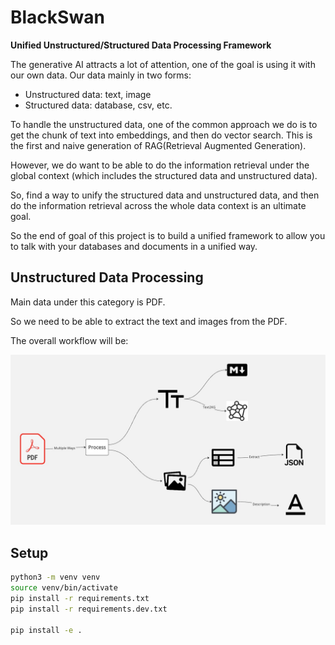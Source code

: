 # BlackSwan 
**Unified Unstructured/Structured Data Processing Framework**

The generative AI attracts a lot of attention, one of the goal is using it with our own data.
Our data mainly in two forms:

- Unstructured data: text, image
- Structured data: database, csv, etc.

To handle the unstructured data, one of the common approach we do is to get the chunk of text into embeddings, and then
do vector search.
This is the first and naive generation of RAG(Retrieval Augmented Generation).

However, we do want to be able to do the information retrieval under the global context (which includes the structured
data and unstructured data).

So, find a way to unify the structured data and unstructured data, and then do the information retrieval across the
whole data context is an ultimate goal.

So the end of goal of this project is to build a unified framework to allow you to talk with your databases and
documents in a unified way.

## Unstructured Data Processing

Main data under this category is PDF.

So we need to be able to extract the text and images from the PDF.

The overall workflow will be:

![img.png](docs/images/pdf_process.jpg)

## Setup

```bash
python3 -m venv venv
source venv/bin/activate
pip install -r requirements.txt
pip install -r requirements.dev.txt

pip install -e .
```
